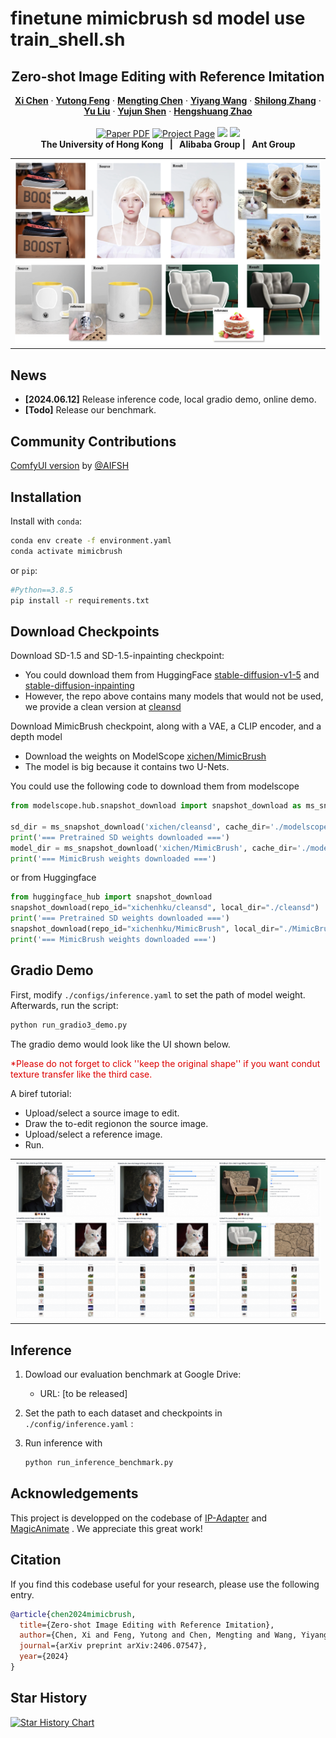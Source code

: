 
# finetune mimicbrush sd model use train_shell.sh

<p align="center">

  <h2 align="center">Zero-shot Image Editing with Reference Imitation</h2>
  <p align="center">
    <a href="https://xavierchen34.github.io/"><strong>Xi Chen</strong></a>
    ·
    <a href="https://scholar.google.com.hk/citations?user=mZwJLeUAAAAJ&hl=zh-CN"><strong>Yutong Feng</strong></a>
    ·
    <a href="https://mengtingchen.github.io/"><strong>Mengting Chen</strong></a>
    ·
    <a href="https://openreview.net/profile?id=~Yiyang_Wang2"><strong>Yiyang Wang</strong></a>
    ·
    <a href="https://jshilong.github.io/"><strong>Shilong Zhang</strong></a>
    ·
    <a href="https://scholar.google.com/citations?user=8zksQb4AAAAJ&hl=zh-CN"><strong>Yu Liu</strong></a>
    ·
    <a href="https://shenyujun.github.io/"><strong>Yujun Shen</strong></a>
    ·
    <a href="https://hszhao.github.io/"><strong>Hengshuang Zhao</strong></a>
    <br>
    <br>
        <a href="https://arxiv.org/abs/2406.07547"><img src='https://img.shields.io/badge/arXiv-MimicBrush-red' alt='Paper PDF'></a>
        <a href='https://xavierchen34.github.io/MimicBrush-Page/'><img src='https://img.shields.io/badge/Project_Page-MimicBrush-green' alt='Project Page'></a>
        <a href='https://modelscope.cn/studios/iic/mimicbrush-demo/summary'><img src='https://img.shields.io/badge/ModelScope-MimicBrush-yellow'></a>
        <a href='https://huggingface.co/spaces/xichenhku/MimicBrush'><img src='https://img.shields.io/badge/%F0%9F%A4%97%20Hugging%20Face-Spaces-blue'></a>
    <br>
    <b>The University of Hong Kong &nbsp; | &nbsp;  Alibaba Group  | &nbsp;  Ant Group </b>
  </p>
  
  <table align="center">
    <tr>
    <td>
      <img src="assets/teaser.png">
    </td>
    </tr>
  </table>

## News
* **[2024.06.12]** Release inference code, local gradio demo, online demo.
* **[Todo]** Release our benchmark.

## Community Contributions
[ComfyUI version](https://github.com/AIFSH/ComfyUI-MimicBrush) by [@AIFSH](https://github.com/AIFSH)  

## Installation
Install with `conda`: 
```bash
conda env create -f environment.yaml
conda activate mimicbrush
```
or `pip`:
```bash
#Python==3.8.5
pip install -r requirements.txt
```


## Download Checkpoints
Download SD-1.5 and SD-1.5-inpainting checkpoint: 
* You could download them from HuggingFace [stable-diffusion-v1-5](https://huggingface.co/runwayml/stable-diffusion-v1-5) and [stable-diffusion-inpainting](https://huggingface.co/runwayml/stable-diffusion-inpainting/)
* However, the repo above contains many models that would not be used, we provide a clean version at [cleansd](https://modelscope.cn/models/xichen/cleansd/)

Download MimicBrush checkpoint, along with a VAE, a CLIP encoder, and a depth model
* Download the weights on ModelScope [xichen/MimicBrush](https://www.modelscope.cn/models/xichen/MimicBrush)
* The model is big because it contains two U-Nets.

You could use the following code to download them from modelscope

```python
from modelscope.hub.snapshot_download import snapshot_download as ms_snapshot_download

sd_dir = ms_snapshot_download('xichen/cleansd', cache_dir='./modelscope')
print('=== Pretrained SD weights downloaded ===')
model_dir = ms_snapshot_download('xichen/MimicBrush', cache_dir='./modelscope')
print('=== MimicBrush weights downloaded ===')
```
or from Huggingface

```python
from huggingface_hub import snapshot_download
snapshot_download(repo_id="xichenhku/cleansd", local_dir="./cleansd")
print('=== Pretrained SD weights downloaded ===')
snapshot_download(repo_id="xichenhku/MimicBrush", local_dir="./MimicBrush")
print('=== MimicBrush weights downloaded ===')
```


## Gradio Demo 
First, modify `./configs/inference.yaml` to set the path of model weight. Afterwards, run the script:
```bash
python run_gradio3_demo.py
```

The gradio demo would look like the UI shown below. 

<font color="#dd0000">*Please do not forget to click ''keep the original shape'' if you want condut texture transfer like the third case.</font><br /> 

A biref tutorial:

* Upload/select a source image to edit. 
* Draw the to-edit regionon the source image.
* Upload/select a reference image. 
* Run. 

<table align="center">
  <tr>
  <td>
    <img src="assets/demo.png">
  </td>
  </tr>
</table>

## Inference

1. Dowload our evaluation benchmark at Google Drive:
    * URL: [to be released]

2. Set the path to each dataset and checkpoints in `./config/inference.yaml` :

3. Run inference with 
    ```bash
    python run_inference_benchmark.py
    ```


## Acknowledgements
This project is developped on the codebase of [IP-Adapter](https://github.com/tencent-ailab/IP-Adapter) and [MagicAnimate](https://github.com/magic-research/magic-animate)  . We  appreciate this great work! 


## Citation
If you find this codebase useful for your research, please use the following entry.
```BibTeX
@article{chen2024mimicbrush,
  title={Zero-shot Image Editing with Reference Imitation},
  author={Chen, Xi and Feng, Yutong and Chen, Mengting and Wang, Yiyang, and Zhang, Shilong and Yu, Liu and Shen, Yujun and Zhao, Hengshuang},
  journal={arXiv preprint arXiv:2406.07547},
  year={2024}
}
```
## Star History
[![Star History Chart](https://api.star-history.com/svg?repos=ali-vilab/MimicBrush&type=Date)](https://star-history.com/#ali-vilab/MimicBrush&Date)
